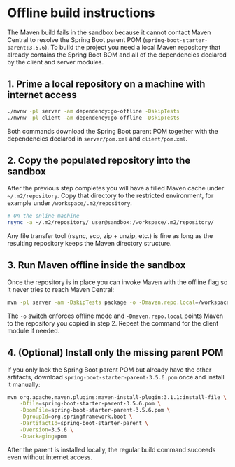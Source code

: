 # Offline build instructions

The Maven build fails in the sandbox because it cannot contact Maven Central to
resolve the Spring Boot parent POM (`spring-boot-starter-parent:3.5.6`). To
build the project you need a local Maven repository that already contains the
Spring Boot BOM and all of the dependencies declared by the client and server
modules.

## 1. Prime a local repository on a machine with internet access

```bash
./mvnw -pl server -am dependency:go-offline -DskipTests
./mvnw -pl client -am dependency:go-offline -DskipTests
```

Both commands download the Spring Boot parent POM together with the
dependencies declared in `server/pom.xml` and `client/pom.xml`.

## 2. Copy the populated repository into the sandbox

After the previous step completes you will have a filled Maven cache under
`~/.m2/repository`. Copy that directory to the restricted environment, for
example under `/workspace/.m2/repository`.

```bash
# On the online machine
rsync -a ~/.m2/repository/ user@sandbox:/workspace/.m2/repository/
```

Any file transfer tool (rsync, scp, zip + unzip, etc.) is fine as long as the
resulting repository keeps the Maven directory structure.

## 3. Run Maven offline inside the sandbox

Once the repository is in place you can invoke Maven with the offline flag so it
never tries to reach Maven Central:

```bash
mvn -pl server -am -DskipTests package -o -Dmaven.repo.local=/workspace/.m2/repository
```

The `-o` switch enforces offline mode and `-Dmaven.repo.local` points Maven to
the repository you copied in step 2. Repeat the command for the client module if
needed.

## 4. (Optional) Install only the missing parent POM

If you only lack the Spring Boot parent POM but already have the other
artifacts, download `spring-boot-starter-parent-3.5.6.pom` once and install it
manually:

```bash
mvn org.apache.maven.plugins:maven-install-plugin:3.1.1:install-file \
    -Dfile=spring-boot-starter-parent-3.5.6.pom \
    -DpomFile=spring-boot-starter-parent-3.5.6.pom \
    -DgroupId=org.springframework.boot \
    -DartifactId=spring-boot-starter-parent \
    -Dversion=3.5.6 \
    -Dpackaging=pom
```

After the parent is installed locally, the regular build command succeeds even
without internet access.
